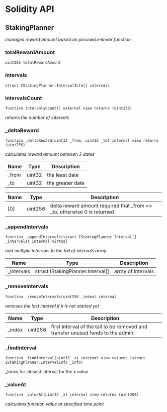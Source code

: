 # Solidity API

## StakingPlanner

_manages reward amount based on piecewise-linear function_

### totalRewardAmount

```solidity
uint256 totalRewardAmount
```

### intervals

```solidity
struct IStakingPlanner.IntervalInfo[] intervals
```

### intervalsCount

```solidity
function intervalsCount() external view returns (uint256)
```

_returns the number of intervals_

### _deltaReward

```solidity
function _deltaReward(uint32 _from, uint32 _to) internal view returns (uint256)
```

_calculates reward amount between 2 dates_

| Name | Type | Description |
| ---- | ---- | ----------- |
| _from | uint32 | the least date |
| _to | uint32 | the greater date |

| Name | Type | Description |
| ---- | ---- | ----------- |
| [0] | uint256 | delta reward amount required that _from <= _to, otherwise 0 is returned |

### _appendIntervals

```solidity
function _appendIntervals(struct IStakingPlanner.Interval[] _intervals) internal virtual
```

_add multiple intervals to the tail of intervals array_

| Name | Type | Description |
| ---- | ---- | ----------- |
| _intervals | struct IStakingPlanner.Interval[] | array of intervals |

### _removeIntervals

```solidity
function _removeIntervals(uint256 _index) internal
```

_removes the last interval if it is not started yet_

| Name | Type | Description |
| ---- | ---- | ----------- |
| _index | uint256 | first interval of the tail to be removed and transfer unused funds to the admin |

### _findInterval

```solidity
function _findInterval(uint32 _x) internal view returns (struct IStakingPlanner.IntervalInfo _info)
```

_looks for closest interval for the _x value_

### _valueAt

```solidity
function _valueAt(uint32 _x) internal view returns (uint256)
```

_calculates function value at specified time point_

